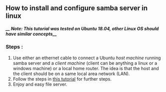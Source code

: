 ## How to install and configure samba server in linux

##### __ Note: This tutorial was tested on Ubuntu 18.04, other Linux OS should have similar concepts__

### Steps :
1. Use either an ethernet cable to connect a Ubuntu *host machine* running samba server and a *client machine* (client can be anything a linux or a windows machine) or a local home router. The idea is that the host and the client should be on a same local area network (LAN).
2. Follow the steps in [this tutorial](https://tutorials.ubuntu.com/tutorial/install-and-configure-samba#0) for further steps.
3. Enjoy and easy file server.
